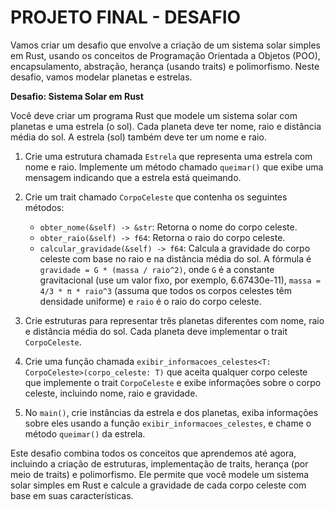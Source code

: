 # PROJETO FINAL - DESAFIO 
Vamos criar um desafio que envolve a criação de um sistema solar simples em Rust, usando os conceitos de Programação Orientada a Objetos (POO), encapsulamento, abstração, herança (usando traits) e polimorfismo. Neste desafio, vamos modelar planetas e estrelas.

**Desafio: Sistema Solar em Rust**

Você deve criar um programa Rust que modele um sistema solar com planetas e uma estrela (o sol). Cada planeta deve ter nome, raio e distância média do sol. A estrela (sol) também deve ter um nome e raio.

1. Crie uma estrutura chamada `Estrela` que representa uma estrela com nome e raio. Implemente um método chamado `queimar()` que exibe uma mensagem indicando que a estrela está queimando.

2. Crie um trait chamado `CorpoCeleste` que contenha os seguintes métodos:

   - `obter_nome(&self) -> &str`: Retorna o nome do corpo celeste.
   - `obter_raio(&self) -> f64`: Retorna o raio do corpo celeste.
   - `calcular_gravidade(&self) -> f64`: Calcula a gravidade do corpo celeste com base no raio e na distância média do sol. A fórmula é `gravidade = G * (massa / raio^2)`, onde `G` é a constante gravitacional (use um valor fixo, por exemplo, 6.67430e-11), `massa = 4/3 * π * raio^3` (assuma que todos os corpos celestes têm densidade uniforme) e `raio` é o raio do corpo celeste.

3. Crie estruturas para representar três planetas diferentes com nome, raio e distância média do sol. Cada planeta deve implementar o trait `CorpoCeleste`.

4. Crie uma função chamada `exibir_informacoes_celestes<T: CorpoCeleste>(corpo_celeste: T)` que aceita qualquer corpo celeste que implemente o trait `CorpoCeleste` e exibe informações sobre o corpo celeste, incluindo nome, raio e gravidade.

5. No `main()`, crie instâncias da estrela e dos planetas, exiba informações sobre eles usando a função `exibir_informacoes_celestes`, e chame o método `queimar()` da estrela.

Este desafio combina todos os conceitos que aprendemos até agora, incluindo a criação de estruturas, implementação de traits, herança (por meio de traits) e polimorfismo. Ele permite que você modele um sistema solar simples em Rust e calcule a gravidade de cada corpo celeste com base em suas características.